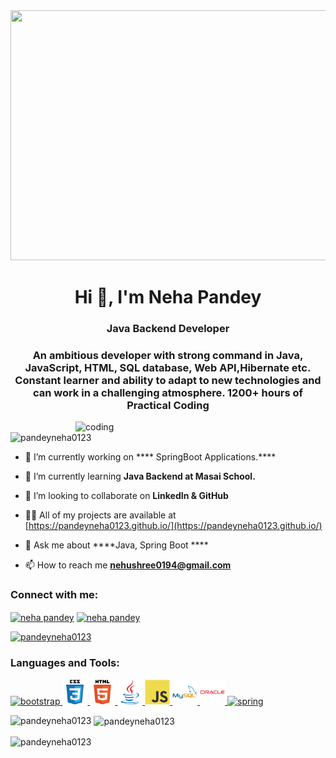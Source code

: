 <img width="1100" height="400" src="https://camo.githubusercontent.com/80b9671282d99caee85a7e8170b61c58102fcf25359052e59ebd016bf0f260ec/68747470733a2f2f736369746563686461696c792e636f6d2f696d616765732f467574757269737469632d436f6d70757465722d436f6e636570742e676966"/>
<h1 align="center">Hi 👋, I'm Neha Pandey</h1>
<h3 align="center">Java Backend Developer</h3>
<h3 align="center">An ambitious developer with strong command in Java, JavaScript, HTML, SQL database, Web API,Hibernate etc. Constant learner and ability to adapt to new technologies and can work in a challenging atmosphere. 1200+ hours of Practical Coding</h3>
<img align="right" alt="coding" width="400" src="https://encrypted-tbn0.gstatic.com/images?q=tbn:ANd9GcQsGc9AltzgXeDCjCjGgEHDrieosWwdkKL5xA&usqp=CAU">


<p align="left"> <img src="https://komarev.com/ghpvc/?username=pandeyneha0123&label=Profile%20views&color=0e75b6&style=flat" alt="pandeyneha0123" /> </p>

<!-- <p align="left"> <a href="https://github.com/ryo-ma/github-profile-trophy"><img src="https://github-profile-trophy.vercel.app/?username=pandeyneha0123" alt="pandeyneha0123" /></a> </p> -->

<!-- <p align="left"> <a href="https://twitter.com/" target="blank"><img src="https://img.shields.io/twitter/follow/?logo=twitter&style=for-the-badge" alt="" /></a> </p> -->

- 🔭 I’m currently working on **** SpringBoot Applications.****

- 🌱 I’m currently learning **Java Backend at Masai School.**

- 👯 I’m looking to collaborate on **LinkedIn & GitHub**

- 👨‍💻 All of my projects are available at [https://pandeyneha0123.github.io/](https://pandeyneha0123.github.io/)

- 💬 Ask me about ****Java, Spring Boot ****

- 📫 How to reach me **nehushree0194@gmail.com**


<h3 align="left">Connect with me:</h3>
<p align="left">
<a href="https://www.linkedin.com/in/neha-pandey-b7b687208/" target="blank"><img align="center" src="https://raw.githubusercontent.com/rahuldkjain/github-profile-readme-generator/master/src/images/icons/Social/linked-in-alt.svg" alt="neha pandey" height="30" width="40" /></a>
<a href="https://www.leetcode.com/neha pandey" target="blank"><img align="center" src="https://raw.githubusercontent.com/rahuldkjain/github-profile-readme-generator/master/src/images/icons/Social/leet-code.svg" alt="neha pandey" height="30" width="40" /></a>
</p>
<p align="left"> <a href="https://github.com/ryo-ma/github-profile-trophy"><img src="https://github-profile-trophy.vercel.app/?username=pandeyneha0123" alt="pandeyneha0123" /></a> </p> 

<h3 align="left">Languages and Tools:</h3>
<p align="left"> <a href="https://getbootstrap.com" target="_blank" rel="noreferrer"> <img src="![image](https://user-images.githubusercontent.com/110046433/216572148-5526763c-a1fd-4f0d-ae11-51e677954530.png)"alt="bootstrap" width="40" height="40"/> </a> <a href="https://www.w3schools.com/css/" target="_blank" rel="noreferrer"> <img src="https://raw.githubusercontent.com/devicons/devicon/master/icons/css3/css3-original-wordmark.svg" alt="css3" width="40" height="40"/> </a> <a href="https://www.w3.org/html/" target="_blank" rel="noreferrer"> <img src="https://raw.githubusercontent.com/devicons/devicon/master/icons/html5/html5-original-wordmark.svg" alt="html5" width="40" height="40"/> </a> <a href="https://www.java.com" target="_blank" rel="noreferrer"> <img src="https://raw.githubusercontent.com/devicons/devicon/master/icons/java/java-original.svg" alt="java" width="40" height="40"/> </a> <a href="https://developer.mozilla.org/en-US/docs/Web/JavaScript" target="_blank" rel="noreferrer"> <img src="https://raw.githubusercontent.com/devicons/devicon/master/icons/javascript/javascript-original.svg" alt="javascript" width="40" height="40"/> </a> <a href="https://www.mysql.com/" target="_blank" rel="noreferrer"> <img src="https://raw.githubusercontent.com/devicons/devicon/master/icons/mysql/mysql-original-wordmark.svg" alt="mysql" width="40" height="40"/> </a> <a href="https://www.oracle.com/" target="_blank" rel="noreferrer"> <img src="https://raw.githubusercontent.com/devicons/devicon/master/icons/oracle/oracle-original.svg" alt="oracle" width="40" height="40"/> </a> <a href="https://spring.io/" target="_blank" rel="noreferrer"> <img src="https://www.vectorlogo.zone/logos/springio/springio-icon.svg" alt="spring" width="40" height="40"/> </a> </p>

<p><img align="left" src="https://github-readme-stats.vercel.app/api/top-langs?username=pandeyneha0123&show_icons=true&locale=en&layout=compact" alt="pandeyneha0123" /></p>

<p>&nbsp;<img align="center" src="https://github-readme-stats.vercel.app/api?username=pandeyneha0123&show_icons=true&locale=en" alt="pandeyneha0123" /></p>

<p><img align="center" src="https://github-readme-streak-stats.herokuapp.com/?user=pandeyneha0123&" alt="pandeyneha0123" /></p>
